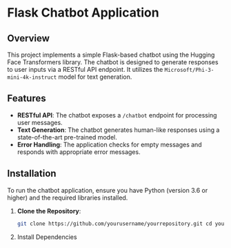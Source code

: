 # Flask Chatbot Application

## Overview

This project implements a simple Flask-based chatbot using the Hugging Face Transformers library. The chatbot is designed to generate responses to user inputs via a RESTful API endpoint. It utilizes the `Microsoft/Phi-3-mini-4k-instruct` model for text generation.

## Features

- **RESTful API**: The chatbot exposes a `/chatbot` endpoint for processing user messages.
- **Text Generation**: The chatbot generates human-like responses using a state-of-the-art pre-trained model.
- **Error Handling**: The application checks for empty messages and responds with appropriate error messages.

## Installation

To run the chatbot application, ensure you have Python (version 3.6 or higher) and the required libraries installed.

1. **Clone the Repository**:
   ```bash
   git clone https://github.com/yourusername/yourrepository.git cd yourrepository
2. Install Dependencies
   

